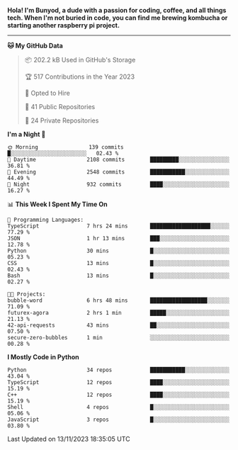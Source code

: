 <p>
<b>Hola! I'm Bunyod, a dude with a passion for coding, coffee, and all things tech. When I'm not buried in code, you can find me brewing kombucha or starting another raspberry pi project.</b>
</p>

---

<!--START_SECTION:waka-->
**🐱 My GitHub Data** 

> 📦 202.2 kB Used in GitHub's Storage 
 > 
> 🏆 517 Contributions in the Year 2023
 > 
> 💼 Opted to Hire
 > 
> 📜 41 Public Repositories 
 > 
> 🔑 24 Private Repositories 
 > 
**I'm a Night 🦉** 

```text
🌞 Morning                139 commits         █░░░░░░░░░░░░░░░░░░░░░░░░   02.43 % 
🌆 Daytime                2108 commits        █████████░░░░░░░░░░░░░░░░   36.81 % 
🌃 Evening                2548 commits        ███████████░░░░░░░░░░░░░░   44.49 % 
🌙 Night                  932 commits         ████░░░░░░░░░░░░░░░░░░░░░   16.27 % 
```


📊 **This Week I Spent My Time On** 

```text
💬 Programming Languages: 
TypeScript               7 hrs 24 mins       ███████████████████░░░░░░   77.29 % 
JSON                     1 hr 13 mins        ███░░░░░░░░░░░░░░░░░░░░░░   12.78 % 
Python                   30 mins             █░░░░░░░░░░░░░░░░░░░░░░░░   05.23 % 
CSS                      13 mins             █░░░░░░░░░░░░░░░░░░░░░░░░   02.43 % 
Bash                     13 mins             █░░░░░░░░░░░░░░░░░░░░░░░░   02.27 % 

🐱‍💻 Projects: 
bubble-word              6 hrs 48 mins       ██████████████████░░░░░░░   71.09 % 
futurex-agora            2 hrs 1 min         █████░░░░░░░░░░░░░░░░░░░░   21.13 % 
42-api-requests          43 mins             ██░░░░░░░░░░░░░░░░░░░░░░░   07.50 % 
secure-zero-bubbles      1 min               ░░░░░░░░░░░░░░░░░░░░░░░░░   00.28 % 
```

**I Mostly Code in Python** 

```text
Python                   34 repos            ███████████░░░░░░░░░░░░░░   43.04 % 
TypeScript               12 repos            ████░░░░░░░░░░░░░░░░░░░░░   15.19 % 
C++                      12 repos            ████░░░░░░░░░░░░░░░░░░░░░   15.19 % 
Shell                    4 repos             █░░░░░░░░░░░░░░░░░░░░░░░░   05.06 % 
JavaScript               3 repos             █░░░░░░░░░░░░░░░░░░░░░░░░   03.80 % 
```




 Last Updated on 13/11/2023 18:35:05 UTC
<!--END_SECTION:waka-->
